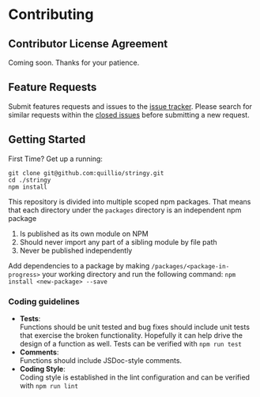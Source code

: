 # Contributing

## Contributor License Agreement
Coming soon. Thanks for your patience.

## Feature Requests
Submit features  requests and issues to the [issue tracker](https://github.com/quillio/stringy/issues). Please search for similar requests within the [closed issues](https://github.com/quillio/stringy/issues?q=is%3Aissue+is%3Aclosed) before submitting a new request.

## Getting Started
First Time? Get up a running:
```
git clone git@github.com:quillio/stringy.git
cd ./stringy
npm install
```
This repository is divided into multiple scoped npm packages. That means
that each directory under the `packages` directory is an independent npm package
1. Is published as its own module on NPM
2. Should never import any part of a sibling module by file path
3. Never be published independently

Add dependencies to a package by making `/packages/<package-in-progress>` your working directory and run the following command:
```npm install <new-package> --save```
 
### Coding guidelines

* **Tests**:  
Functions should be unit tested and bug fixes should include unit tests that exercise the broken functionality. Hopefully it can help drive the design of a function as well. Tests can be verified with `npm run test`
* **Comments**:  
Functions should include JSDoc-style comments.
* **Coding Style**:  
Coding style is established in the lint configuration and can be verified with `npm run lint`
